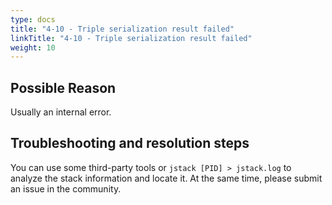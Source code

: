 ```yaml
---
type: docs
title: "4-10 - Triple serialization result failed"
linkTitle: "4-10 - Triple serialization result failed"
weight: 10
---
```


## Possible Reason

Usually an internal error.

## Troubleshooting and resolution steps

You can use some third-party tools or `jstack [PID] > jstack.log` to analyze the stack information and locate it.
At the same time, please submit an issue in the community.

<p style="margin-top: 3rem;"> </p>